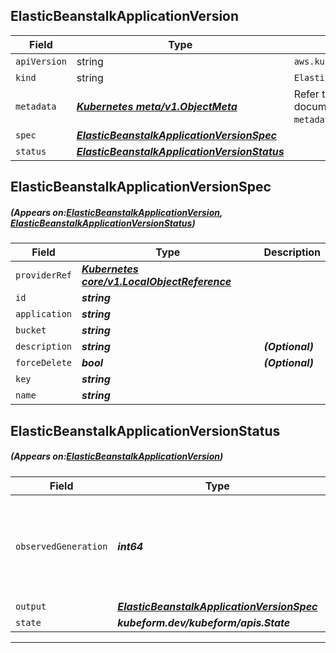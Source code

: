 ## ElasticBeanstalkApplicationVersion
| Field | Type | Description |
| ------ | ----- | ----------- |
| `apiVersion` | string | `aws.kubeform.com/v1alpha1` |
|    `kind` | string | `ElasticBeanstalkApplicationVersion` |
| `metadata` | ***[Kubernetes meta/v1.ObjectMeta](https://kubernetes.io/docs/reference/generated/kubernetes-api/v1.13/#objectmeta-v1-meta)***|Refer to the Kubernetes API documentation for the fields of the `metadata` field.|
| `spec` | ***[ElasticBeanstalkApplicationVersionSpec](#ElasticBeanstalkApplicationVersionSpec)***||
| `status` | ***[ElasticBeanstalkApplicationVersionStatus](#ElasticBeanstalkApplicationVersionStatus)***||
## ElasticBeanstalkApplicationVersionSpec
##### (Appears on:[ElasticBeanstalkApplicationVersion](#ElasticBeanstalkApplicationVersion), [ElasticBeanstalkApplicationVersionStatus](#ElasticBeanstalkApplicationVersionStatus))
| Field | Type | Description |
| ------ | ----- | ----------- |
| `providerRef` | ***[Kubernetes core/v1.LocalObjectReference](https://kubernetes.io/docs/reference/generated/kubernetes-api/v1.13/#localobjectreference-v1-core)***||
| `id` | ***string***||
| `application` | ***string***||
| `bucket` | ***string***||
| `description` | ***string***| ***(Optional)*** |
| `forceDelete` | ***bool***| ***(Optional)*** |
| `key` | ***string***||
| `name` | ***string***||
## ElasticBeanstalkApplicationVersionStatus
##### (Appears on:[ElasticBeanstalkApplicationVersion](#ElasticBeanstalkApplicationVersion))
| Field | Type | Description |
| ------ | ----- | ----------- |
| `observedGeneration` | ***int64***| ***(Optional)*** Resource generation, which is updated on mutation by the API Server.|
| `output` | ***[ElasticBeanstalkApplicationVersionSpec](#ElasticBeanstalkApplicationVersionSpec)***| ***(Optional)*** |
| `state` | ***kubeform.dev/kubeform/apis.State***| ***(Optional)*** |
---
